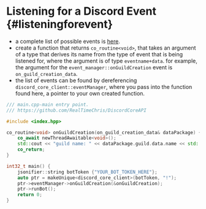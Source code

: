 Listening for a Discord Event {#listeningforevent}
============
- a complete list of possible events is [here](https://discord.com/developers/docs/topics/gateway#commands-and-events-gateway-events).
- create a function that returns `co_routine<void>`, that takes an argument of a type that derives its name from the type of event that is being listened for, where the argument is of type `eventname+data`. for example, the argument for the `event_manager::onGuildCreation` event is `on_guild_creation_data`.
- the list of events can be found by dereferencing `discord_core_client::eventManager`, where you pass into the function found here, a pointer to your own created function.

```cpp
/// main.cpp-main entry point.
/// https://github.com/RealTimeChris/DiscordCoreAPI

#include <index.hpp>

co_routine<void> onGuildCreation(on_guild_creation_data& dataPackage) {
	co_await newThreadAwaitable<void>();
	std::cout << "guild name: " << dataPackage.guild.data.name << std::endl;
	co_return;
}

int32_t main() {
	jsonifier::string botToken {"YOUR_BOT_TOKEN_HERE"};
	auto ptr = makeUnique<discord_core_client>(botToken, "!");
	ptr->eventManager->onGuildCreation(&onGuildCreation);
	ptr->runBot();
	return 0;
}
```
